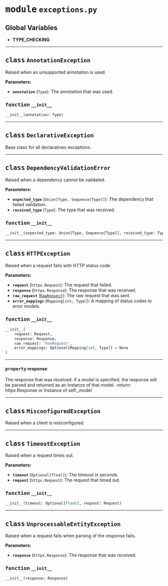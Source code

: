 <!-- markdownlint-disable -->

# <kbd>module</kbd> `exceptions.py`

**Global Variables**
---------------

- **TYPE_CHECKING**

---

## <kbd>class</kbd> `AnnotationException`

Raised when an unsupported annotation is used.

**Parameters:**

- <b>`annotation`</b> (`Type`):  The annotation that was used.

### <kbd>function</kbd> `__init__`

```python
__init__(annotation: Type)
```

---

## <kbd>class</kbd> `DeclarativeException`

Base class for all declarativex exceptions.





---

## <kbd>class</kbd> `DependencyValidationError`

Raised when a dependency cannot be validated.

**Parameters:**

- <b>`expected_type`</b> (`Union[Type, Sequence[Type]]`):  The dependency that failed validation.
- <b>`received_type`</b> (`Type`):  The type that was received.

### <kbd>function</kbd> `__init__`

```python
__init__(expected_type: Union[Type, Sequence[Type]], received_type: Type)
```

---

## <kbd>class</kbd> `HTTPException`

Raised when a request fails with HTTP status code.

**Parameters:**

- <b>`request`</b> (`httpx.Request`):  The request that failed.
- <b>`response`</b> (`httpx.Response`):  The response that was received.
- <b>`raw_request`</b> ([`RawRequest`](./models.md#class-rawrequest)):  The raw request that was sent.
- <b>`error_mappings`</b> (`Mapping[int, Type]`):  A mapping of status codes to error models.

### <kbd>function</kbd> `__init__`

```python
__init__(
    request: Request,
    response: Response,
    raw_request: 'RawRequest',
    error_mappings: Optional[Mapping[int, Type]] = None
)
```

---

#### <kbd>property</kbd> response

The response that was received. If a model is specified, the response will be parsed and returned as an instance of that
model. :return: httpx.Response or Instance of self._model




---

## <kbd>class</kbd> `MisconfiguredException`

Raised when a client is misconfigured.





---

## <kbd>class</kbd> `TimeoutException`

Raised when a request times out.

**Parameters:**

- <b>`timeout`</b> (`Optional[float]`):  The timeout in seconds.
- <b>`request`</b> (`httpx.Request`):  The request that timed out.

### <kbd>function</kbd> `__init__`

```python
__init__(timeout: Optional[float], request: Request)
```

---

## <kbd>class</kbd> `UnprocessableEntityException`

Raised when a request fails when parsing of the response fails.

**Parameters:**

- <b>`response`</b> (`httpx.Response`):  The response that was received.

### <kbd>function</kbd> `__init__`

```python
__init__(response: Response)
```






